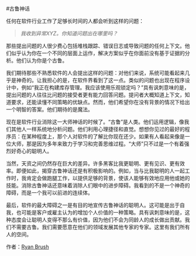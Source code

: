 #古鲁神话

任何在软件行业工作了足够长时间的人都会听到这样的问题：

>*我收到异常XYZ。你知道问题出在哪里吗？*

那些提出问题的人很少费心包括堆栈跟踪、错误日志或导致问题的任何上下文。他们似乎认为你在一个不同的层面上运作，解决方案似乎在你面前没有基于证据的分析。他们认为你是个古鲁。

我们期待那些不熟悉软件的人会提出这样的问题：对他们来说，系统可能看起来几乎是神奇的。让我担心的是，在软件界看到了这一点。类似的问题也出现在程序设计中，例如“我正在构建库存管理。我应该使用乐观锁定吗？”具有讽刺意味的是，提出问题的人往往比问题的接受者更有能力回答问题。提问者大概知道上下文，知道要求，还能读懂不同策略的优缺点。然而，他们希望你在没有背景的情况下给出一个明智的答案。他们期待的是魔法。

现在是软件行业消除这一大师神话的时候了。“古鲁”是人类。他们运用逻辑，像我们其他人一样系统地分析问题。他们利用心理捷径和直觉。想想你见过的最好的程序员：在某种程度上，那个人对软件的了解比你现在还少。如果有人看起来像是一位大师，那是因为多年来致力于学习和完善思维过程。“大师”只不过是一个有着强烈好奇心的聪明人。

当然，天资之间仍然存在巨大的差异。许多黑客比我更聪明、更有见识、更有效率。即便如此，揭穿古鲁神话还是有积极影响的。例如，当与比我聪明的人一起工作时，我肯定会做跑腿工作，以提供足够的背景，使该人能够有效地应用他或她的技能。消除古鲁神话还意味着消除人们眼中的进步障碍。我看到的不是一个神奇的障碍，而是一个我可以前进的连续体。

最后，软件的最大障碍之一是有目的地宣传古鲁神话的聪明人。这可能是出于自我，也可能是客户或雇主认为的增加个人价值的一种策略。具有讽刺意味的是，这种态度会让聪明人变得不那么有价值，因为他们不会为同龄人的成长做出贡献。我们不需要古鲁。我们需要愿意在他们的领域发展其他专家的专家。这里有我们所有人的空间。

作者：[Ryan Brush](http://programmer.97things.oreilly.com/wiki/index.php/Ryan_Brush)